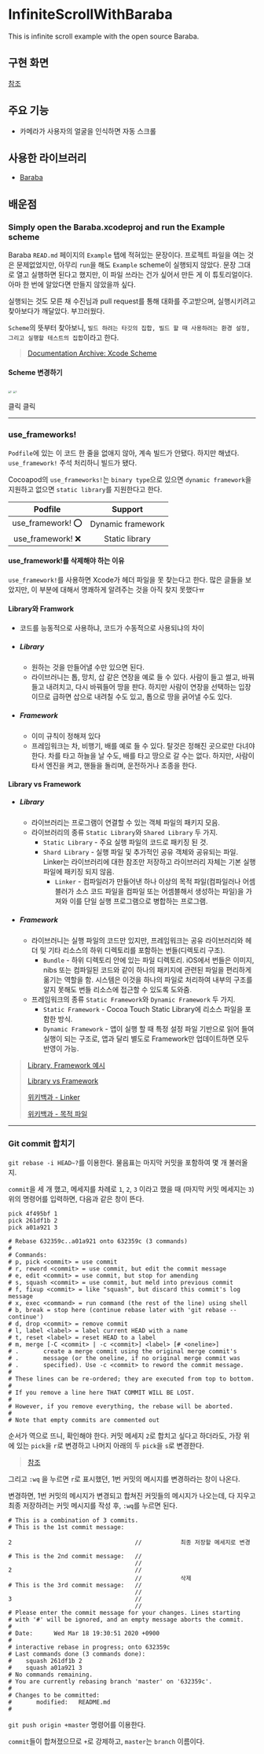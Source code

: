 # InfiniteScrollWithBaraba
This is infinite scroll example with the open source Baraba.

## 구현 화면

[참조](https://github.com/nsoojin/baraba)

## 주요 기능

- 카메라가 사용자의 얼굴을 인식하면 자동 스크롤

## 사용한 라이브러리

- [Baraba](https://github.com/nsoojin/baraba)

## 배운점

###  Simply open the Baraba.xcodeproj and run the Example scheme

Baraba `READ.md` 페이지의 `Example` 탭에 적혀있는 문장이다. 프로젝트 파일을 여는 것은 문제없었지만, 아무리 `run`을 해도 `Example` scheme이 실행되지 않았다. 문장 그대로 열고 실행하면 된다고 했지만, 이 파일 쓰라는 건가 싶어서 만든 게 이 튜토리얼이다. 아마 한 번에 알았다면 만들지 않았을까 싶다.

실행되는 것도 모른 채 수진님과 pull request를 통해 대화를 주고받으며, 실행시키려고 찾아보다가 깨달았다. 부끄러웠다.

`Scheme`의 뜻부터 찾아보니, `빌드 하려는 타깃의 집합, 빌드 할 때 사용하려는 환경 설정, 그리고 실행할 테스트의 집합`이라고 한다.

> [Documentation Archive: Xcode Scheme](https://developer.apple.com/library/archive/featuredarticles/XcodeConcepts/Concept-Schemes.html)

#### Scheme 변경하기

<img src="/Users/junmohan/Desktop/InfiniteScrollWithBaraba/Img/1.png" alt="1" style="zoom:30%;" /> <img src="/Users/junmohan/Desktop/InfiniteScrollWithBaraba/Img/2.png" alt="1" style="zoom:30%;" />

클릭 클릭

----

### use_frameworks!

`Podfile`에 있는 이 코드 한 줄을 없애지 않아, 계속 빌드가 안됐다. 하지만 해냈다. `use_framework!` 주석 처리하니 빌드가 됐다.

Cocoapod의 `use_frameworks!`는 `binary type`으로 있으면 `dynamic framework`을 지원하고 없으면 `static library`를 지원한다고 한다.  

|     Podfile      |      Support      |
| :--------------: | :---------------: |
| use_framework! ⭕️ | Dynamic framework |
| use_framework! ❌ |  Static library   |

#### use_framework!를 삭제해야 하는 이유

`use_framework!`를 사용하면 Xcode가 헤더 파일을 못 찾는다고 한다. 많은 글들을 보았지만, 이 부분에 대해서 명쾌하게 알려주는 것을 아직 찾지 못했다ㅠ

#### Library와 Framwork

- 코드를 능동적으로 사용하냐, 코드가 수동적으로 사용되냐의 차이

- ##### Library

  - 원하는 것을 만들어낼 수만 있으면 된다.
  - 라이브러니는 톱, 망치, 삽 같은 연장을 예로 들 수 있다. 사람이 들고 썰고, 바꿔들고 내려치고, 다시 바꿔들어 땅을 판다. 하지만 사람이 연장을 선택하는 입장이므로 급하면 삽으로 내려칠 수도 있고, 톱으로 땅을 긁어낼 수도 있다.

- ##### Framework

  - 이미 규칙이 정해져 있다
  - 프레임워크는 차, 비행기, 배를 예로 들 수 있다. 탈것은 정해진 곳으로만 다녀야 한다. 차를 타고 하늘을 날 수도, 배를 타고 땅으로 갈 수는 없다. 하지만, 사람이 타서 엔진을 켜고, 핸들을 돌리며, 운전하거나 조종을 한다.

#### Library vs Framework

- ##### Library

  - 라이브러리는 프로그램이 연결할 수 있는 객체 파일의 패키지 모음.
  - 라이브러리의 종류 `Static Library`와 `Shared Library` 두 가지.
    - `Static Library` - 주요 실행 파일의 코드로 패키징 된 것.
    - `Shard Library` - 실행 파일 및 추가적인 공유 객체와 공유되는 파일. Linker는 라이브러리에 대한 참조만 저장하고 라이브러리 자체는 기본 실행 파일에 패키징 되지 않음.
      - `Linker` - 컴파일러가 만들어낸 하나 이상의 목적 파일(컴파일러나 어셈블러가 소스 코드 파일을 컴파일 또는 어셈블해서 생성하는 파일)을 가져와 이를 단일 실행 프로그램으로 병합하는 프로그램.

- ##### Framework 

  - 라이브러니는 실행 파일의 코드만 있지만, 프레임워크는 공유 라이브러리와 헤더 및 기타 리소스의 하위 디렉토리를 포함하는 번들(디렉토리 구조).
    - `Bundle` - 하위 디렉토리 안에 있는 파일 디렉토리. iOS에서 번들은 이미지, nibs 또는 컴파일된 코드와 같이 하나의 패키지에 관련된 파일을 편리하게 옮기는 역할을 함. 시스템은 이것을 하나의 파일로 처리하여 내부의 구조를 알지 못해도 번들 리소스에 접근할 수 있도록 도와줌.
  - 프레임워크의 종류 `Static Framework`와 `Dynamic Framework` 두 가지.
    - `Static Framework` - Cocoa Touch Static Library에 리소스 파일을 포함한 방식.
    - `Dynamic Framework` - 앱이 실행 할 때 특정 설정 파일 기반으로 읽어 들여 실행이 되는 구조로, 앱과 달리 별도로 Framework만 업데이트하면 모두 반영이 가능.

> [Library, Framework 예시](https://kldp.org/node/124237)
>
> [Library vs Framework](http://www.knowstack.com/framework-vs-library-cocoa-ios/)
>
> [위키백과 - Linker](https://ko.wikipedia.org/wiki/링커_(컴퓨팅))
>
> [위키백과 - 목적 파일](https://ko.wikipedia.org/wiki/목적_파일)

----

### Git commit 합치기

`git rebase -i HEAD~?`를 이용한다. 물음표는 마지막 커밋을 포함하여  몇 개 불러올지.

`commit`을 세 개 했고, 메세지를 차례로 `1`, `2`, `3` 이라고 했을 때 (마지막 커밋 메세지는 `3`) 위의 명령어를 입력하면, 다음과 같은 창이 뜬다.

```
pick 4f495bf 1
pick 261df1b 2
pick a01a921 3

# Rebase 632359c..a01a921 onto 632359c (3 commands)
#
# Commands:
# p, pick <commit> = use commit
# r, reword <commit> = use commit, but edit the commit message
# e, edit <commit> = use commit, but stop for amending
# s, squash <commit> = use commit, but meld into previous commit
# f, fixup <commit> = like "squash", but discard this commit's log message
# x, exec <command> = run command (the rest of the line) using shell
# b, break = stop here (continue rebase later with 'git rebase --continue')
# d, drop <commit> = remove commit
# l, label <label> = label current HEAD with a name
# t, reset <label> = reset HEAD to a label
# m, merge [-C <commit> | -c <commit>] <label> [# <oneline>]
# .       create a merge commit using the original merge commit's
# .       message (or the oneline, if no original merge commit was
# .       specified). Use -c <commit> to reword the commit message.
#
# These lines can be re-ordered; they are executed from top to bottom.
#
# If you remove a line here THAT COMMIT WILL BE LOST.
#
# However, if you remove everything, the rebase will be aborted.
#
# Note that empty commits are commented out
```

순서가 역으로 뜨니, 확인해야 한다. 커밋 메세지 `2`로 합치고 싶다고 하더라도, 가장 위에 있는 `pick`을 `r`로 변경하고 나머지 아래의 두 `pick`을 `s`로 변경한다.

> [참조](https://stackoverflow.com/questions/39595034/git-cannot-squash-without-a-previous-commit-error-while-rebase)

그리고 `:wq` 을 누르면 `r`로 표시했던, 1번 커밋의 메시지를 변경하라는 창이 나온다.

변경하면, 1번 커밋의 메시지가 변경되고 합쳐진 커밋들의 메시지가 나오는데, 다 지우고 최종 저장하려는 커밋 메시지를 작성 후, `:wq`를 누르면 된다.

```
# This is a combination of 3 commits.
# This is the 1st commit message:

2                                   //           최종 저장할 메세지로 변경
                                    
# This is the 2nd commit message:   //
                                    //
2                                   //
                                    //           삭제
# This is the 3rd commit message:   //
                                    //
3                                   //
                                    //
# Please enter the commit message for your changes. Lines starting
# with '#' will be ignored, and an empty message aborts the commit.
#
# Date:      Wed Mar 18 19:30:51 2020 +0900
#
# interactive rebase in progress; onto 632359c
# Last commands done (3 commands done):
#    squash 261df1b 2
#    squash a01a921 3
# No commands remaining.
# You are currently rebasing branch 'master' on '632359c'.
#
# Changes to be committed:
#       modified:   README.md
#

```

`git push origin +master` 명령어를 이용한다.

`commit`들이 합쳐졌으므로 `+`로 강제하고, `master`는 `branch` 이름이다.